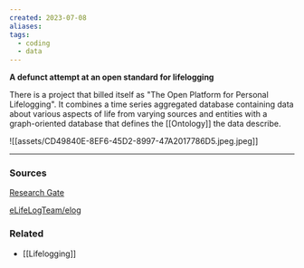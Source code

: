 ```yaml
---
created: 2023-07-08
aliases: 
tags:
  - coding
  - data
---
```

**A defunct attempt at an open standard for lifelogging**

There is a project that billed itself as "The Open Platform for Personal Lifelogging". It combines a time series aggregated database containing data about various aspects of life from varying sources and entities with a graph-oriented database that defines the [[Ontology]] the data describe.

![[assets/CD49840E-8EF6-45D2-8997-47A2017786D5.jpeg.jpeg]]

---

### Sources

[Research Gate](https://www.researchgate.net/profile/Pil-Ho-Kim/publication/262296683_The_open_platform_for_personal_lifelogging_the_eLifeLog_architecture/links/5fcb271b299bf188d4f58a80/The-open-platform-for-personal-lifelogging-the-eLifeLog-architecture.pdf)

[eLifeLogTeam/elog](https://github.com/eLifeLogTeam/elog)

### Related
- [[Lifelogging]]